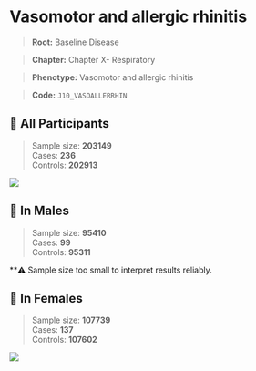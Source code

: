 # Vasomotor and allergic rhinitis

> **Root:** Baseline Disease  

> **Chapter:** Chapter X- Respiratory  

> **Phenotype:** Vasomotor and allergic rhinitis  

> **Code:** `J10_VASOALLERRHIN`

## 🧪 All Participants  
> Sample size: **203149**  
> Cases: **236**  
> Controls: **202913**
<img src="/Disease/Figures/ALL/Baseline/J10_VASOALLERRHIN.png"/>
<CsvTable src="/public/Disease/Data/ALL/Baseline/LG_J10_VASOALLERRHIN.csv" label="🔍 View full results" />

## 👨 In Males  
> Sample size: **95410**  
> Cases: **99**  
> Controls: **95311**

**⚠️ Sample size too small to interpret results reliably.

## 👩 In Females  
> Sample size: **107739**  
> Cases: **137**  
> Controls: **107602**
<img src="/Disease/Figures/Female/Baseline/J10_VASOALLERRHIN.png"/>
<CsvTable src="/public/Disease/Data/Female/Baseline/LG_J10_VASOALLERRHIN.csv" label="🔍 View full results" />
